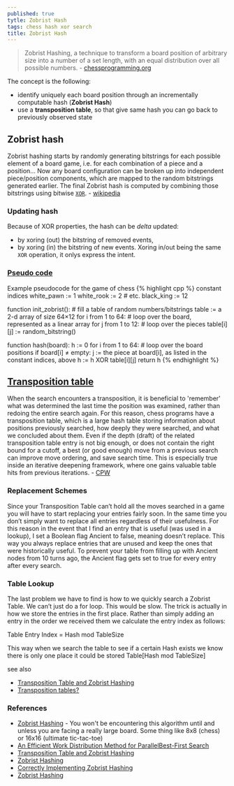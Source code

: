 ```yaml
---
published: true
tytle: Zobrist Hash
tags: chess hash xor search
title: Zobrist Hash
---
```

> Zobrist Hashing, a technique to transform a board position of arbitrary size into a number of a set length, with an equal distribution over all possible numbers. - [chessprogramming.org](https://www.chessprogramming.org/Zobrist_Hashing) 

The concept is the following:
- identify uniquely each board position through an incrementally computable hash (**Zobrist Hash**)
- use a **transposition table**, so that give same hash you can go back to previously observed state

## Zobrist hash

Zobrist hashing starts by randomly generating bitstrings for each possible element of a board game, i.e. for each combination of a piece and a position... Now any board configuration can be broken up into independent piece/position components, which are mapped to the random bitstrings generated earlier. The final Zobrist hash is computed by combining those bitstrings using bitwise [`XOR`](https://en.wikipedia.org/wiki/Exclusive_or). - [wikipedia](https://en.wikipedia.org/wiki/Zobrist_hashing)

### Updating hash
Because of XOR properties, the hash can be _delta_ updated:
- by xoring (out) the bitstring of removed events,
- by xoring (in) the bitstring of new events.
Xoring in/out being the same `XOR` operation, it onlys express the intent.

### [Pseudo code](https://en.wikipedia.org/wiki/Zobrist_hashing)
Example pseudocode for the game of chess
{% highlight cpp %}
constant indices
    white_pawn := 1
    white_rook := 2
    # etc.
    black_king := 12

function init_zobrist():
    # fill a table of random numbers/bitstrings
    table := a 2-d array of size 64×12
    for i from 1 to 64:  # loop over the board, represented as a linear array
        for j from 1 to 12:      # loop over the pieces
            table[i][j] := random_bitstring()

function hash(board):
    h := 0
    for i from 1 to 64:      # loop over the board positions
        if board[i] ≠ empty:
            j := the piece at board[i], as listed in the constant indices, above
            h := h XOR table[i][j]
    return h
{% endhighlight %}

## [Transposition table](https://adamberent.com/transposition-table-and-zobrist-hashing/)

When the search encounters a transposition, it is beneficial to 'remember' what was determined the last time the position was examined, rather than redoing the entire search again. For this reason, chess programs have a transposition table, which is a large hash table storing information about positions previously searched, how deeply they were searched, and what we concluded about them. Even if the depth (draft) of the related transposition table entry is not big enough, or does not contain the right bound for a cutoff, a best (or good enough) move from a previous search can improve move ordering, and save search time. This is especially true inside an iterative deepening framework, where one gains valuable table hits from previous iterations.  - [CPW](https://www.chessprogramming.org/Transposition_Table)

### Replacement Schemes
Since your Transposition Table can’t hold all the moves searched in a game you will have to start replacing your entries fairly soon.   In the same time you don’t simply want to replace all entries regardless of their usefulness.  For this reason in the event that I find an entry that is useful (was used in a lookup), I set a Boolean flag Ancient to false, meaning doesn’t replace.  This way you always replace entries that are unused and keep the ones that were historically useful.  To prevent your table from filling up with Ancient nodes from 10 turns ago, the Ancient flag gets set to true for every entry after every search. 

### Table Lookup

The last problem we have to find is how to we quickly search a Zobrist Table.  We can’t just do a for loop.  This would be slow.  The trick is actually in how we store the entries in the first place.  Rather than simply adding an entry in the order we received them we calculate the entry index as follows: 

Table Entry Index =  Hash mod TableSize 

This way when we search the table to see if a certain Hash exists we know there is only one place it could be stored Table[Hash mod TableSize] 

see also
- [Transposition Table and Zobrist Hashing](https://adamberent.com/transposition-table-and-zobrist-hashing/)
- [Transposition tables?](https://stackoverflow.com/questions/20009796/transposition-tables)

### References
- [Zobrist Hashing](https://iq.opengenus.org/zobrist-hashing-game-theory/) - You won't be encountering this algorithm until and unless you are facing a really large board. Some thing like 8x8 (chess) or 16x16 (ultimate tic-tac-toe)
- [An Efficient Work Distribution Method for ParallelBest-First Search](https://jinnaiyuu.github.io/pdf/papers/AAAI-16%20Jinnai-Fukunaga.pdf)
- [Transposition Table and Zobrist Hashing](https://www.adamberent.com/2019/03/02/transposition-table-and-zobrist-hashing/)
- [Zobrist Hashing](https://www.geeksforgeeks.org/minimax-algorithm-in-game-theory-set-5-zobrist-hashing/)
- [Correctly Implementing Zobrist Hashing](https://stackoverflow.com/questions/10067514/correctly-implementing-zobrist-hashing)
- [Zobrist Hashing](https://dev.to/larswaechter/zobrist-hashing-72n)
